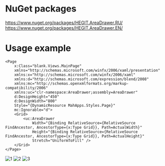 # NuGet packages
https://www.nuget.org/packages/HEGIT.AreaDrawer.RU/
https://www.nuget.org/packages/HEGIT.AreaDrawer.EN/
# Usage example
```
<Page
    x:Class="blank.Views.MainPage"
    xmlns="http://schemas.microsoft.com/winfx/2006/xaml/presentation"
    xmlns:x="http://schemas.microsoft.com/winfx/2006/xaml"
    xmlns:d="http://schemas.microsoft.com/expression/blend/2008"
    xmlns:mc="http://schemas.openxmlformats.org/markup-compatibility/2006"
    xmlns:uc="clr-namespace:AreaDrawer;assembly=AreaDrawer"
    d:DesignHeight="450"
    d:DesignWidth="800"
    Style="{DynamicResource MahApps.Styles.Page}"
    mc:Ignorable="d">
    <Grid>
        <uc:AreaDrawer
            Width="{Binding RelativeSource={RelativeSource FindAncestor, AncestorType={x:Type Grid}}, Path=ActualWidth}"
            Height="{Binding RelativeSource={RelativeSource FindAncestor, AncestorType={x:Type Grid}}, Path=ActualHeight}"
            Stretch="UniformToFill" />
    </Grid>
</Page>
```
![1](https://user-images.githubusercontent.com/75380111/175225675-ff693123-675e-4869-a772-579b98e55c92.png)
![2](https://user-images.githubusercontent.com/75380111/175225679-9f5676bf-5053-4345-a3b8-50f87c1b64b7.png)
![3](https://user-images.githubusercontent.com/75380111/175225680-186faa91-143b-4673-9e8b-64043c35d22d.png)
